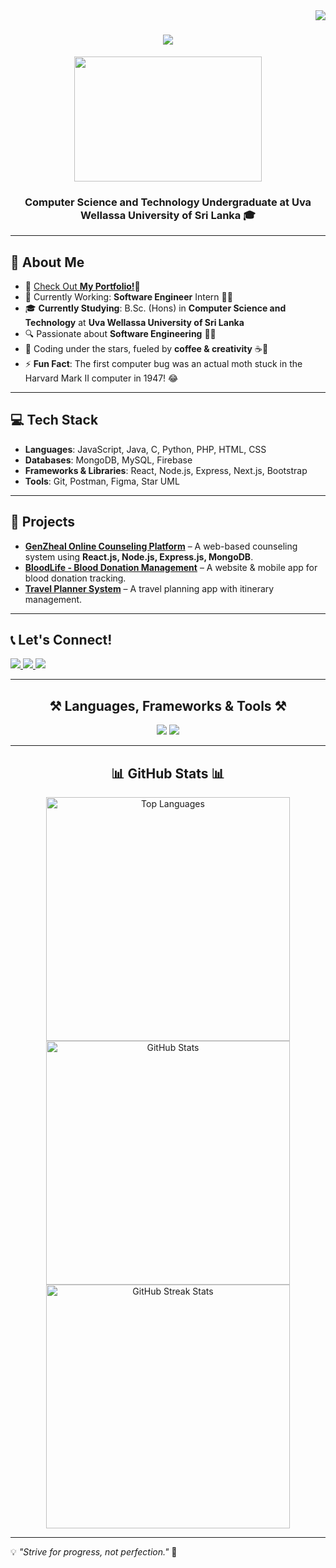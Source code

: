 <img align="right" src="https://visitor-badge.laobi.icu/badge?page_id=Sankavi-Raveendran.Sankavi-Raveendran" />

<h1 align="center">
    <img src="https://readme-typing-svg.herokuapp.com/?font=Righteous&size=35&center=true&vCenter=true&width=500&height=70&duration=4000&lines=Hi+There!+👋;+I'm+Sankavi+Raveendran!;" />
</h1>

<div align="center">
    <img src="https://media.giphy.com/media/aNqEFrYVnsS52/giphy.gif" width="300" height="200"/>
</div>
<h3 align="center">Computer Science and Technology Undergraduate at Uva Wellassa University of Sri Lanka 🎓</h3>

---

## 📌 About Me

- 🚀 [Check Out **My Portfolio!**](https://sankavi-raveendran.github.io/PortFolio/)🔗
- 💼 Currently Working: **Software Engineer** Intern 👩‍💻
- 🎓 **Currently Studying**: B.Sc. (Hons) in **Computer Science and Technology** at **Uva Wellassa University of Sri Lanka**  
- 🔍 Passionate about **Software Engineering** 👩‍💻
- 🌙 Coding under the stars, fueled by **coffee & creativity** ☕🚀 
- ⚡ **Fun Fact**: The first computer bug was an actual moth stuck in the Harvard Mark II computer in 1947! 😂 

---

## 💻 Tech Stack

- **Languages**: JavaScript, Java, C, Python, PHP, HTML, CSS  
- **Databases**: MongoDB, MySQL, Firebase  
- **Frameworks & Libraries**: React, Node.js, Express, Next.js, Bootstrap  
- **Tools**: Git, Postman, Figma, Star UML  

---

## 🚀 Projects

- **[GenZheal Online Counseling Platform](https://github.com/Sankavi-Raveendran?tab=repositories)** – A web-based counseling system using **React.js, Node.js, Express.js, MongoDB**.  
- **[BloodLife - Blood Donation Management](https://github.com/Sankavi-Raveendran?tab=repositories)** – A website & mobile app for blood donation tracking.  
- **[Travel Planner System](https://github.com/Sankavi-Raveendran?tab=repositories)** – A travel planning app with itinerary management.  

---

## 📞 Let's Connect!

<a href="mailto:sankaviraveendran@gmail.com">
    <img src="https://img.shields.io/badge/Gmail-333333?style=for-the-badge&logo=gmail&logoColor=red" />
</a>
<a href="https://linkedin.com/in/sankavi-raveendran-71415923b" target="_blank">
    <img src="https://img.shields.io/badge/LinkedIn-0077B5?style=for-the-badge&logo=linkedin&logoColor=white" />
</a>
<a href="https://github.com/Sankavi-Raveendran" target="_blank">
     <img src="https://img.shields.io/badge/GitHub-181717?style=for-the-badge&logo=github&logoColor=white" />
</a>

---

<h2 align="center">⚒️ Languages, Frameworks & Tools ⚒️</h2>
<div align="center">
    <img src="https://skillicons.dev/icons?i=react,bootstrap,html,css,vscode,github,figma,tailwind,git" />
    <img src="https://skillicons.dev/icons?i=nodejs,python,javascript,typescript,express,firebase,mongodb,c,java,nextjs,mysql" />
</div>

---

<h2 align="center">📊 GitHub Stats 📊</h2>
<div align="center">
  <img width=390 src="https://github-readme-stats.vercel.app/api/top-langs?username=Sankavi-Raveendran&show_icons=true&locale=en&layout=compact&theme=react" alt="Top Languages"/>
  <img width=390 src="https://github-readme-stats.vercel.app/api?username=Sankavi-Raveendran&show_icons=true&locale=en&theme=react" alt="GitHub Stats"/>
  <br/>
  <img width=390 src="https://github-readme-streak-stats.herokuapp.com/?user=Sankavi-Raveendran&theme=react" alt="GitHub Streak Stats"/>
</div>

---

💡 *"Strive for progress, not perfection."* 🚀  
